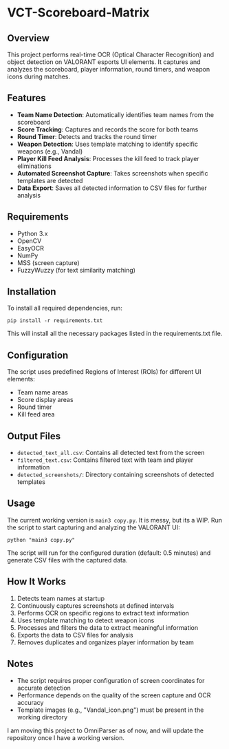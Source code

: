 # VCT-Scoreboard-Matrix

## Overview
This project performs real-time OCR (Optical Character Recognition) and object detection on VALORANT esports UI elements. It captures and analyzes the scoreboard, player information, round timers, and weapon icons during matches.

## Features
- **Team Name Detection**: Automatically identifies team names from the scoreboard
- **Score Tracking**: Captures and records the score for both teams
- **Round Timer**: Detects and tracks the round timer
- **Weapon Detection**: Uses template matching to identify specific weapons (e.g., Vandal)
- **Player Kill Feed Analysis**: Processes the kill feed to track player eliminations
- **Automated Screenshot Capture**: Takes screenshots when specific templates are detected
- **Data Export**: Saves all detected information to CSV files for further analysis

## Requirements
- Python 3.x
- OpenCV
- EasyOCR
- NumPy
- MSS (screen capture)
- FuzzyWuzzy (for text similarity matching)

## Installation
To install all required dependencies, run:

```
pip install -r requirements.txt
```

This will install all the necessary packages listed in the requirements.txt file.

## Configuration
The script uses predefined Regions of Interest (ROIs) for different UI elements:
- Team name areas
- Score display areas
- Round timer
- Kill feed area

## Output Files
- `detected_text_all.csv`: Contains all detected text from the screen
- `filtered_text.csv`: Contains filtered text with team and player information
- `detected_screenshots/`: Directory containing screenshots of detected templates

## Usage
The current working version is `main3 copy.py`. It is messy, but its a WIP. Run the script to start capturing and analyzing the VALORANT UI:

```
python "main3 copy.py"
```

The script will run for the configured duration (default: 0.5 minutes) and generate CSV files with the captured data.

## How It Works
1. Detects team names at startup
2. Continuously captures screenshots at defined intervals
3. Performs OCR on specific regions to extract text information
4. Uses template matching to detect weapon icons
5. Processes and filters the data to extract meaningful information
6. Exports the data to CSV files for analysis
7. Removes duplicates and organizes player information by team

## Notes
- The script requires proper configuration of screen coordinates for accurate detection
- Performance depends on the quality of the screen capture and OCR accuracy
- Template images (e.g., "Vandal_icon.png") must be present in the working directory


I am moving this project to OmniParser as of now, and will update the repository once I have a working version.
